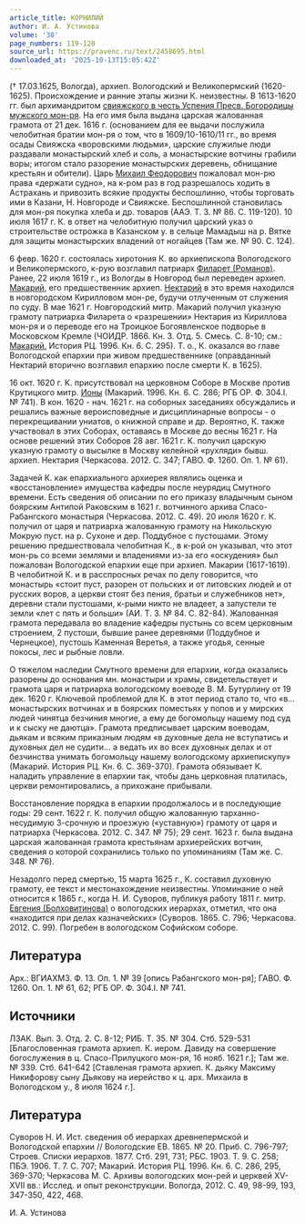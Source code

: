 ```yaml
---
article_title: КОРНИЛИЙ
author: И. А. Устинова
volume: '38'
page_numbers: 119-120
source_url: https://pravenc.ru/text/2458695.html
downloaded_at: '2025-10-13T15:05:42Z'
---
```


(† 17.03.1625, Вологда), архиеп. Вологодский и Великопермский (1620-1625). Происхождение и ранние этапы жизни К. неизвестны. В 1613-1620 гг. был архимандритом [свияжского в честь Успения Пресв. Богородицы мужского мон-ря](<https://pravenc.ru/text/свияжского в честь Успения Пресв  Богородицы мужского мон-ря.html>). На его имя была выдана царская жалованная грамота от 21 дек. 1616 г. (основанием для ее выдачи послужила челобитная братии мон-ря о том, что в 1609/10-1610/11 гг., во время осады Свияжска «воровскими людьми», царские служилые люди раздавали монастырский хлеб и соль, а монастырские вотчины грабили воры; итогом стало разорение монастырских деревень, обнищание крестьян и обители). Царь [Михаил Феодорович](<https://pravenc.ru/text/Михаил Феодорович.html>) пожаловал мон-рю права «держати судно», на к-ром раз в год разрешалось ходить в Астрахань и привозить всякие продукты беспошлинно, чтобы торговать ими в Казани, Н. Новгороде и Свияжске. Беспошлинной становилась для мон-ря покупка хлеба и др. товаров (ААЭ. Т. 3. № 86. С. 119-120). 10 июля 1617 г. К. в ответ на челобитную получил царский указ о строительстве острожка в Казанском у. в сельце Мамадыш на р. Вятке для защиты монастырских владений от ногайцев (Там же. № 90. С. 124).

6 февр. 1620 г. состоялась хиротония К. во архиепископа Вологодского и Великопермского, к-рую возглавил патриарх [Филарет (Романов)](<https://pravenc.ru/text/Филарет (Романов).html>). Ранее, 22 июля 1619 г., из Вологды в Новгород был переведен архиеп. [Макарий](https://pravenc.ru/text/Макарий.html), его предшественник архиеп. [Нектарий](https://pravenc.ru/text/Нектарий.html) в это время находился в новгородском Кирилловом мон-ре, будучи отлученным от служения по суду. В мае 1621 г. Новгородский митр. Макарий получил указную грамоту патриарха Филарета о «разрешении» Нектария из Кириллова мон-ря и о переводе его на Троицкое Богоявленское подворье в Московском Кремле (ЧОИДР. 1866. Кн. 3. Отд. 5. Смесь. С. 8-10; см.: [Макарий.](<https://pravenc.ru/text/Макарий .html>) История РЦ. 1996. Кн. 6. С. 295). Т. о., К. оказался во главе Вологодской епархии при живом предшественнике (оправданный Нектарий вторично возглавил епархию после смерти К. в 1625).

16 окт. 1620 г. К. присутствовал на церковном Соборе в Москве против Крутицкого митр. [Ионы](https://pravenc.ru/text/Иона.html) (Макарий. 1996. Кн. 6. С. 286; РГБ ОР. Ф. 304.I. № 741). В кон. 1620 - нач. 1621 г. на соборных заседаниях обсуждались и решались важные вероисповедные и дисциплинарные вопросы - о перекрещивании униатов, о книжной справе и др. Вероятно, К. также участвовал в этих Соборах, оставаясь в Москве до весны 1621 г. На основе решений этих Соборов 28 авг. 1621 г. К. получил царскую указную грамоту о высылке в Москву келейной «рухляди» бывш. архиеп. Нектария (Черкасова. 2012. С. 347; ГАВО. Ф. 1260. Оп. 1. № 61).

Задачей К. как епархиального архиерея являлись оценка и «восстановление» имущества кафедры после неурядиц Смутного времени. Есть сведения об описании по его приказу владычным сыном боярским Антипой Раковским в 1621 г. вотчинного архива Спасо-Рабангского монастыря (Черкасова. 2012. С. 49). 20 июля 1620 г. К. получил от царя и патриарха жалованную грамоту на Никольскую Мокрую пуст. на р. Сухоне и дер. Поддубное с пустошами. Этому решению предшествовала челобитная К., в к-рой он указывал, что этот мон-рь со всеми землями и владениями из-за его «оскудения» был пожалован Вологодской епархии еще при архиеп. Макарии (1617-1619). В челобитной К. и в расспросных речах по делу говорится, что монастырь «стоит пуст, разорен от польских и от литовских людей и от русских воров, а церкви стоят без пения, братьи и служебников нет», деревни стали пустошами, к-рыми никто не владеет, а запустели те земли «лет с пять и больши» (АИ. Т. 3. № 84. С. 82-84). Жалованная грамота передавала во владение кафедры пустынь со всем церковным строением, 2 пустоши, бывшие ранее деревнями (Поддубное и Чернецкое), пустошь Каменная Веретья, а также угодья, сенные покосы, лес и рыбные ловли.

О тяжелом наследии Смутного времени для епархии, когда оказались разорены до основания мн. монастыри и храмы, свидетельствует и грамота царя и патриарха вологодскому воеводе В. М. Бутурлину от 19 дек. 1620 г. Ключевой проблемой для К. в этот период стало то, что «в… монастырских вотчинах и в боярских поместьях у попов и у мирских людей чинятца безчиния многие, а ему де богомольцу нашему под суд и к сыску не даютца». Грамота предписывает царским воеводам, дьякам и всяким приказным людям «в духовные дела не вступатись и духовных дел не судити… а ведать их во всех духовных делах и от безчинства унимать богомольцу нашему вологодскому архиепискупу» (Макарий. История РЦ. Кн. 6. С. 369-370). Грамота обязывает К. наладить управление в епархии так, чтобы дань церковная платилась, церкви ремонтировались, а прихожане прибывали.

Восстановление порядка в епархии продолжалось и в последующие годы: 29 сент. 1622 г. К. получил общую жалованную тарханно-несудимую 3-срочную и проезжую («уставную») грамоту от царя и патриарха (Черкасова. 2012. С. 347. № 75); 29 сент. 1623 г. была выдана царская жалованная грамота крестьянам архиерейских вотчин, сведения о которой сохранились только по упоминаниям (Там же. С. 348. № 76).

Незадолго перед смертью, 15 марта 1625 г., К. составил духовную грамоту, ее текст и местонахождение неизвестны. Упоминание о ней относится к 1865 г., когда Н. И. Суворов, публикуя работу 1811 г. митр. [Евгения (Болховитинова)](https://pravenc.ru/text/Евгений.html) о вологодских иерархах, отметил, что она «находится при делах казначейских» (Суворов. 1865. С. 796; Черкасова. 2012. С. 99). Погребен в вологодском Софийском соборе.

## Литература

Арх.: ВГИАХМЗ. Ф. 13. Оп. 1. № 39 [опись Рабангского мон-ря]; ГАВО. Ф. 1260. Оп. 1. № 61, 62; РГБ ОР. Ф. 304.I. № 741.

## Источники

ЛЗАК. Вып. 3. Отд. 2. С. 8-12; РИБ. Т. 35. № 304. Стб. 529-531 [Благословенная грамота архиеп. К. иером. Давиду на совершение богослужения в ц. Спасо-Прилуцкого мон-ря, 16 нояб. 1621 г.]; Там же. № 339. Стб. 641-642 [Ставленая грамота архиеп. К. дьяку Максиму Никифорову сыну Дьякову на иерейство к ц. арх. Михаила в Вологодском у., 8 июля 1624 г.].

## Литература

Суворов Н. И. Ист. сведения об иерархах древнепермской и Вологодской епархии // Вологодские ЕВ. 1865. № 20. Приб. С. 796-797; Строев. Списки иерархов. 1877. Стб. 291, 731; РБС. 1903. Т. 9. С. 258; ПБЭ. 1906. Т. 7. С. 707; Макарий. История РЦ. 1996. Кн. 6. С. 286, 295, 369-370; Черкасова М. С. Архивы вологодских мон-рей и церквей XV-XVII вв.: Исслед. и опыт реконструкции. Вологда, 2012. С. 49, 98-99, 193, 347-350, 422, 468.

И. А. Устинова
